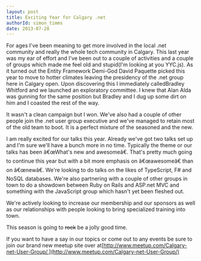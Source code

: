 ```yaml
---
layout: post
title: Exciting Year for Calgary .net
authorId: simon_timms
date: 2013-07-28
---
```


For ages I've been meaning to get more involved in the local .net community and really the whole tech community in Calgary. This last year was my ear of effort and I've been out to a couple of activities and a couple of groups which made me feel old and stupid(I'm looking at you YYC.js). As it turned out the Entity Framework Demi-God David Paquette picked this year to move to hotter climates leaving the presidency of the .net group here in Calgary open. Upon discovering this I immediately calledBradley Whitford and we launched an exploratory committee. I knew that Alan Alda was gunning for the same position but Bradley and I dug up some dirt on him and I coasted the rest of the way.

It wasn't a clean campaign but I won. We've also had a couple of other people join the .net user group executive and we've managed to retain most of the old team to boot. It is a perfect mixture of the seasoned and the new.

I am really excited for our talks this year. Already we've got two talks set up and I'm sure we'll have a bunch more in no time. Typically the theme or our talks has been â€œWhat's new and awesomeâ€. That's pretty much going to continue this year but with a bit more emphasis on â€œawesomeâ€ than on â€œnewâ€. We're looking to do talks on the likes of TypeScript, F# and NoSQL databases. We're also partnering with a couple of other groups in town to do a showdown between Ruby on Rails and ASP.net MVC and something with the JavaScript group which hasn't yet been fleshed out.

We're actively looking to increase our membership and our sponsors as well as our relationships with people looking to bring specialized training into town.

This season is going to <del>rock</del> be a jolly good time.

If you want to have a say in our topics or come out to any events be sure to join our brand new meetup site over at[http://www.meetup.com/Calgary-net-User-Group/.](http://www.meetup.com/Calgary-net-User-Group/)



